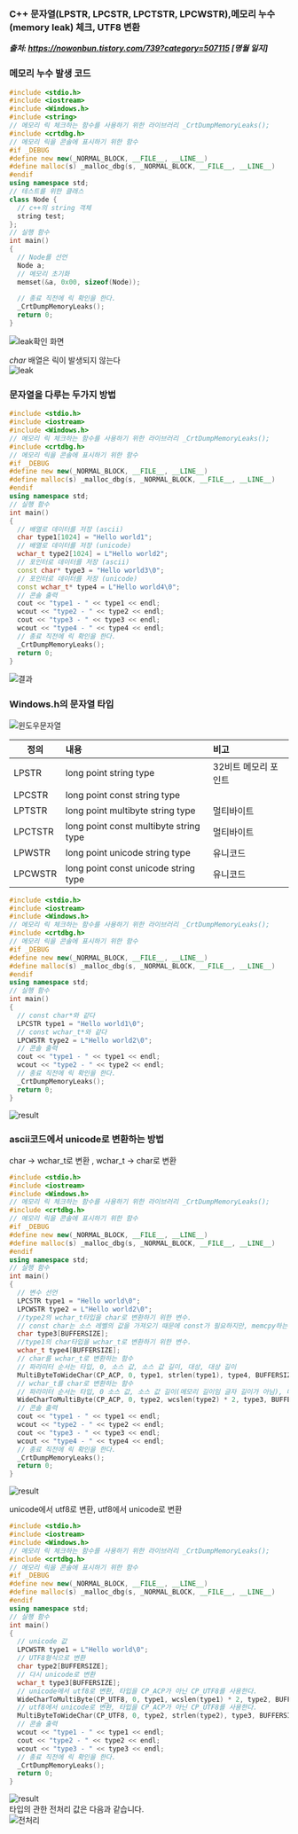 ### C++ 문자열(LPSTR, LPCSTR, LPCTSTR, LPCWSTR),메모리 누수(memory leak) 체크, UTF8 변환    
***출처: https://nowonbun.tistory.com/739?category=507115 [명월 일지]***  

### 메모리 누수 발생 코드
```c++
#include <stdio.h>  
#include <iostream>
#include <Windows.h>
#include <string>
// 메모리 릭 체크하는 함수를 사용하기 위한 라이브러리 _CrtDumpMemoryLeaks();
#include <crtdbg.h>
// 메모리 릭을 콘솔에 표시하기 위한 함수
#if _DEBUG 
#define new new(_NORMAL_BLOCK, __FILE__, __LINE__) 
#define malloc(s) _malloc_dbg(s, _NORMAL_BLOCK, __FILE__, __LINE__) 
#endif
using namespace std;
// 테스트를 위한 클래스
class Node {
  // c++의 string 객체
  string test;
};
// 실행 함수
int main()
{
  // Node를 선언
  Node a;
  // 메모리 초기화
  memset(&a, 0x00, sizeof(Node));
  
  // 종료 직전에 릭 확인을 한다.
  _CrtDumpMemoryLeaks();
  return 0;
}
```
![leak확인 화면](https://t1.daumcdn.net/cfile/tistory/993207445E999C2F2C "leak확인 화면")  

*char* 배열은 릭이 발생되지 않는다  
![leak](https://t1.daumcdn.net/cfile/tistory/99BA43435E999C2F2F "leak발생되지 않음")  


### 문자열을 다루는 두가지 방법  
```c++
#include <stdio.h>  
#include <iostream>
#include <Windows.h>
// 메모리 릭 체크하는 함수를 사용하기 위한 라이브러리 _CrtDumpMemoryLeaks();
#include <crtdbg.h>
// 메모리 릭을 콘솔에 표시하기 위한 함수
#if _DEBUG 
#define new new(_NORMAL_BLOCK, __FILE__, __LINE__) 
#define malloc(s) _malloc_dbg(s, _NORMAL_BLOCK, __FILE__, __LINE__) 
#endif
using namespace std;
// 실행 함수
int main()
{
  // 배열로 데이터를 저장 (ascii)
  char type1[1024] = "Hello world1";
  // 배열로 데이터를 저장 (unicode)
  wchar_t type2[1024] = L"Hello world2";
  // 포인터로 데이터를 저장 (ascii)
  const char* type3 = "Hello world3\0";
  // 포인터로 데이터를 저장 (unicode)
  const wchar_t* type4 = L"Hello world4\0";
  // 콘솔 출력
  cout << "type1 - " << type1 << endl;
  wcout << "type2 - " << type2 << endl;
  cout << "type3 - " << type3 << endl;
  wcout << "type4 - " << type4 << endl;
  // 종료 직전에 릭 확인을 한다.
  _CrtDumpMemoryLeaks();
  return 0;
}
```
![결과](https://t1.daumcdn.net/cfile/tistory/99877C365E999C2F2B)   

### Windows.h의 문자열 타입
![윈도우문자열](https://t1.daumcdn.net/cfile/tistory/99C921345E999C2F30 "윈도우 문자열 타입")  

 정의 | 내용 | 비고 
---|:---|:---
LPSTR|long point string type | 32비트 메모리 포인트  
LPCSTR|long point const string type|
LPTSTR|long point multibyte string type|멀티바이트
LPCTSTR|long point const multibyte string type|멀티바이트
LPWSTR|long point unicode string type| 유니코드
LPCWSTR|long point const unicode string type| 유니코드
```c++
#include <stdio.h>  
#include <iostream>
#include <Windows.h>
// 메모리 릭 체크하는 함수를 사용하기 위한 라이브러리 _CrtDumpMemoryLeaks();
#include <crtdbg.h>
// 메모리 릭을 콘솔에 표시하기 위한 함수
#if _DEBUG 
#define new new(_NORMAL_BLOCK, __FILE__, __LINE__) 
#define malloc(s) _malloc_dbg(s, _NORMAL_BLOCK, __FILE__, __LINE__) 
#endif
using namespace std;
// 실행 함수
int main()
{
  // const char*와 같다
  LPCSTR type1 = "Hello world1\0";
  // const wchar_t*와 같다
  LPCWSTR type2 = L"Hello world2\0";
  // 콘솔 출력
  cout << "type1 - " << type1 << endl;
  wcout << "type2 - " << type2 << endl;
  // 종료 직전에 릭 확인을 한다.
  _CrtDumpMemoryLeaks();
  return 0;
}

```
![result](https://t1.daumcdn.net/cfile/tistory/993B13355E999C2F1D)  

### ascii코드에서 unicode로 변환하는 방법  
char -> wchar_t로 변환 ,  wchar_t -> char로 변환  
``` c++
#include <stdio.h>	
#include <iostream>
#include <Windows.h>
// 메모리 릭 체크하는 함수를 사용하기 위한 라이브러리 _CrtDumpMemoryLeaks();
#include <crtdbg.h>
// 메모리 릭을 콘솔에 표시하기 위한 함수
#if _DEBUG 
#define new new(_NORMAL_BLOCK, __FILE__, __LINE__) 
#define malloc(s) _malloc_dbg(s, _NORMAL_BLOCK, __FILE__, __LINE__) 
#endif
using namespace std;
// 실행 함수
int main()
{
  // 변수 선언
  LPCSTR type1 = "Hello world\0";
  LPCWSTR type2 = L"Hello world2\0";
  //type2의 wchar_t타입을 char로 변환하기 위한 변수.
  // const char는 소스 레벨의 값을 가져오기 때문에 const가 필요하지만, memcpy하는 값이기 때문에 const를 사용하지 않느다.
  char type3[BUFFERSIZE];
  //type1의 char타입을 wchar_t로 변환하기 위한 변수.
  wchar_t type4[BUFFERSIZE];
  // char를 wchar_t로 변환하는 함수
  // 파라미터 순서는 타입, 0, 소스 값, 소스 값 길이, 대상, 대상 길이
  MultiByteToWideChar(CP_ACP, 0, type1, strlen(type1), type4, BUFFERSIZE);
  // wchar_t를 char로 변환하는 함수
  // 파라미터 순서는 타입, 0 소스 값, 소스 값 길이(메모리 길이임 글자 길이가 아님), 대상, 대상 길이, NULL, NULL
  WideCharToMultiByte(CP_ACP, 0, type2, wcslen(type2) * 2, type3, BUFFERSIZE, NULL, NULL);
  // 콘솔 출력
  cout << "type1 - " << type1 << endl;
  wcout << "type2 - " << type2 << endl;
  cout << "type3 - " << type3 << endl;
  wcout << "type4 - " << type4 << endl;
  // 종료 직전에 릭 확인을 한다.
  _CrtDumpMemoryLeaks();
  return 0;
}

```
![result](https://t1.daumcdn.net/cfile/tistory/99499F365E999C2F27)  

unicode에서 utf8로 변환, utf8에서 unicode로 변환
```c++
#include <stdio.h>  
#include <iostream>
#include <Windows.h>
// 메모리 릭 체크하는 함수를 사용하기 위한 라이브러리 _CrtDumpMemoryLeaks();
#include <crtdbg.h>
// 메모리 릭을 콘솔에 표시하기 위한 함수
#if _DEBUG 
#define new new(_NORMAL_BLOCK, __FILE__, __LINE__) 
#define malloc(s) _malloc_dbg(s, _NORMAL_BLOCK, __FILE__, __LINE__) 
#endif
using namespace std;
// 실행 함수
int main()
{
  // unicode 값
  LPCWSTR type1 = L"Hello world\0";
  // UTF8형식으로 변환
  char type2[BUFFERSIZE];
  // 다시 unicode로 변환
  wchar_t type3[BUFFERSIZE];
  // unicode에서 utf8로 변환, 타입을 CP_ACP가 아닌 CP_UTF8를 사용한다.
  WideCharToMultiByte(CP_UTF8, 0, type1, wcslen(type1) * 2, type2, BUFFERSIZE, NULL, NULL);
  // utf8에서 unicode로 변환, 타입을 CP_ACP가 아닌 CP_UTF8를 사용한다.
  MultiByteToWideChar(CP_UTF8, 0, type2, strlen(type2), type3, BUFFERSIZE);
  // 콘솔 출력
  wcout << "type1 - " << type1 << endl;
  cout << "type2 - " << type2 << endl;
  wcout << "type3 - " << type3 << endl;
  // 종료 직전에 릭 확인을 한다.
  _CrtDumpMemoryLeaks();
  return 0;
}

```
![result](https://t1.daumcdn.net/cfile/tistory/997BF74D5E999C2F26)  
타입의 관한 전처리 값은 다음과 같습니다.  
![전처리](https://t1.daumcdn.net/cfile/tistory/995E5F425E999C2F2E)
  



